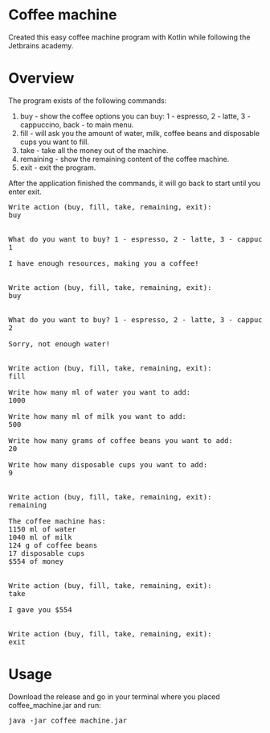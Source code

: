 # Coffee machine
Created this easy coffee machine program with Kotlin while following the Jetbrains academy.

# Overview
The program exists of the following commands:

1. buy - show the coffee options you can buy: 1 - espresso,  2 - latte,  3 - cappuccino, back - to main menu.
2. fill - will ask you the amount of water, milk, coffee beans and disposable cups you want to fill.
3. take - take all the money out of the machine.
4. remaining - show the remaining content of the coffee machine.
5. exit - exit the program.

After the application finished the commands, it will go back to start until you enter exit.

<pre>
Write action (buy, fill, take, remaining, exit):
buy


What do you want to buy? 1 - espresso, 2 - latte, 3 - cappuccino, back - to main menu:
1

I have enough resources, making you a coffee!


Write action (buy, fill, take, remaining, exit):
buy


What do you want to buy? 1 - espresso, 2 - latte, 3 - cappuccino, back - to main menu:
2

Sorry, not enough water!


Write action (buy, fill, take, remaining, exit):
fill

Write how many ml of water you want to add:
1000

Write how many ml of milk you want to add:
500

Write how many grams of coffee beans you want to add:
20

Write how many disposable cups you want to add:
9


Write action (buy, fill, take, remaining, exit):
remaining

The coffee machine has:
1150 ml of water
1040 ml of milk
124 g of coffee beans
17 disposable cups
$554 of money


Write action (buy, fill, take, remaining, exit):
take

I gave you $554


Write action (buy, fill, take, remaining, exit):
exit
</pre>

# Usage
Download the release and go in your terminal where you placed coffee_machine.jar and run:

<pre>java -jar coffee_machine.jar</pre>
